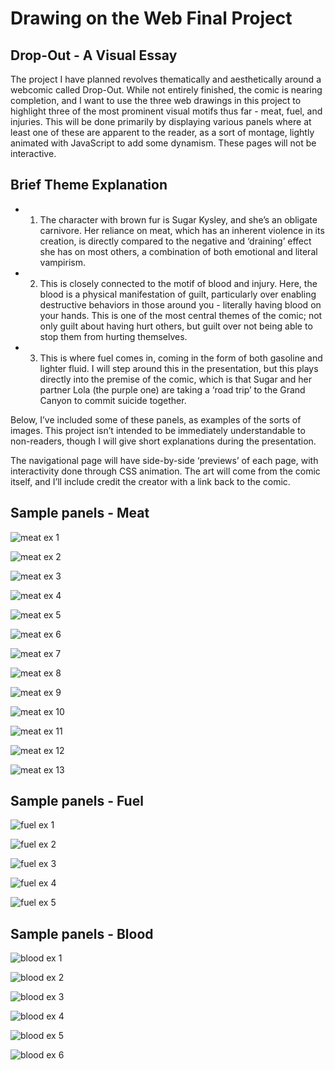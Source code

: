 # Drawing on the Web Final Project

## Drop-Out - A Visual Essay

The project I have planned revolves thematically and aesthetically around a webcomic called Drop-Out. While not entirely finished, the comic is nearing completion, and I want to use the three web drawings in this project to highlight three of the most prominent visual motifs thus far - meat, fuel, and injuries. This will be done primarily by displaying various panels where at least one of these are apparent to the reader, as a sort of montage, lightly animated with JavaScript to add some dynamism. These pages will not be interactive.
 
## Brief Theme Explanation

* 1) The character with brown fur is Sugar Kysley, and she’s an obligate carnivore. Her reliance on meat, which has an inherent violence in its creation, is directly compared to the negative and ‘draining’ effect she has on most others, a combination of both emotional and literal vampirism. 

* 2) This is closely connected to the motif of blood and injury. Here, the blood is a physical manifestation of guilt, particularly over enabling destructive behaviors in those around you - literally having blood on your hands. This is one of the most central themes of the comic; not only guilt about having hurt others, but guilt over not being able to stop them from hurting themselves. 

* 3) This is where fuel comes in, coming in the form of both gasoline and lighter fluid. I will step around this in the presentation, but this plays directly into the premise of the comic, which is that Sugar and her partner Lola (the purple one) are taking a ‘road trip’ to the Grand Canyon to commit suicide together.

Below, I’ve included some of these panels, as examples of the sorts of images. This project isn’t intended to be immediately understandable to non-readers, though I will give short explanations during the presentation. 

The navigational page will have side-by-side ‘previews’ of each page, with interactivity done through CSS animation. The art will come from the comic itself, and I’ll include credit the creator with a link back to the comic.

## Sample panels - Meat

![meat ex 1](images/meat1.png)

![meat ex 2](images/meat2.png)

![meat ex 3](images/meat3.png)

![meat ex 4](images/meat4.png)

![meat ex 5](images/meat5.png)

![meat ex 6](images/meat6.png)

![meat ex 7](images/meat7.png)

![meat ex 8](images/meat8.png)

![meat ex 9](images/meat9.png)

![meat ex 10](images/meat10.png)

![meat ex 11](images/meat11.png)

![meat ex 12](images/meat12.png)

![meat ex 13](images/meat13.png)

## Sample panels - Fuel

![fuel ex 1](images/fuel1.png)

![fuel ex 2](images/fuel2.png)

![fuel ex 3](images/fuel3.png)

![fuel ex 4](images/fuel4.png)

![fuel ex 5](images/fuel5.png)

## Sample panels - Blood

![blood ex 1](images/blood1.png)

![blood ex 2](images/blood2.png)

![blood ex 3](images/blood3.png)

![blood ex 4](images/blood4.png)

![blood ex 5](images/blood5.png)

![blood ex 6](images/blood6.png)